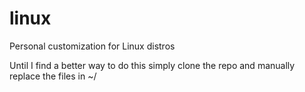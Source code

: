 # linux
Personal customization for Linux distros

Until I find a better way to do this simply clone the repo and manually replace the files in ~/
